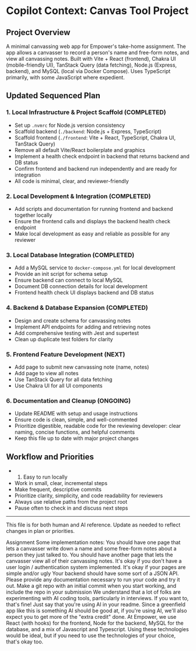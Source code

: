 # Copilot Context: Canvas Tool Project

## Project Overview
A minimal canvassing web app for Empower's take-home assignment. The app allows a canvasser to record a person's name and free-form notes, and view all canvassing notes. Built with Vite + React (frontend), Chakra UI (mobile-friendly UI), TanStack Query (data fetching), Node.js (Express, backend), and MySQL (local via Docker Compose). Uses TypeScript primarily, with some JavaScript where expedient.

## Updated Sequenced Plan

### 1. Local Infrastructure & Project Scaffold (COMPLETED)
- Set up `.nvmrc` for Node.js version consistency
- Scaffold backend (`./backend`: Node.js + Express, TypeScript)
- Scaffold frontend (`./frontend`: Vite + React, TypeScript, Chakra UI, TanStack Query)
- Remove all default Vite/React boilerplate and graphics
- Implement a health check endpoint in backend that returns backend and DB status
- Confirm frontend and backend run independently and are ready for integration
- All code is minimal, clear, and reviewer-friendly

### 2. Local Development & Integration (COMPLETED)
- Add scripts and documentation for running frontend and backend together locally
- Ensure the frontend calls and displays the backend health check endpoint
- Make local development as easy and reliable as possible for any reviewer

### 3. Local Database Integration (COMPLETED)
- Add a MySQL service to `docker-compose.yml` for local development
- Provide an init script for schema setup
- Ensure backend can connect to local MySQL
- Document DB connection details for local development
- Frontend health check UI displays backend and DB status

### 4. Backend & Database Expansion (COMPLETED)
- Design and create schema for canvassing notes
- Implement API endpoints for adding and retrieving notes
- Add comprehensive testing with Jest and supertest
- Clean up duplicate test folders for clarity

### 5. Frontend Feature Development (NEXT)
- Add page to submit new canvassing note (name, notes)
- Add page to view all notes
- Use TanStack Query for all data fetching
- Use Chakra UI for all UI components

### 6. Documentation and Cleanup (ONGOING)
- Update README with setup and usage instructions
- Ensure code is clean, simple, and well-commented
- Prioritize digestible, readable code for the reviewing developer: clear naming, concise functions, and helpful comments
- Keep this file up to date with major project changes

## Workflow and Priorities
- 1. Easy to run locally
- Work in small, clear, incremental steps
- Make frequent, descriptive commits
- Prioritize clarity, simplicity, and code readability for reviewers
- Always use relative paths from the project root
- Pause often to check in and discuss next steps

---

This file is for both human and AI reference. Update as needed to reflect changes in plan or priorities.


Assignment 
Some implementation notes:
You should have one page that lets a canvasser write down a name and some free-form notes about a person they just talked to.
You should have another page that lets the canvasser view all of their canvassing notes.
It's okay if you don't have a user login / authentication system implemented.
It's okay if your pages are simple and/or ugly
Your backend should have some sort of a JSON API.
Please provide any documentation necessary to run your code and try it out.
Make a git repo with an initial commit when you start working, and include the repo in your submission
We understand that a lot of folks are experimenting with AI coding tools, particularly in interviews. If you want to, that's fine! Just say that you're using AI in your readme. Since a greenfield app like this is something AI should be good at, if you're using AI, we'll also expect you to get more of the "extra credit" done.
At Empower, we use React (with hooks) for the frontend, Node for the backend, MySQL for the database, and a mix of Javascript and Typescript. Using these technologies would be ideal, but if you need to use the technologies of your choice, that's okay too.